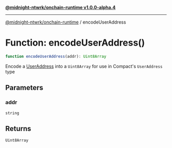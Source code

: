 [**@midnight-ntwrk/onchain-runtime v1.0.0-alpha.4**](../README.md)

***

[@midnight-ntwrk/onchain-runtime](../globals.md) / encodeUserAddress

# Function: encodeUserAddress()

```ts
function encodeUserAddress(addr): Uint8Array
```

Encode a [UserAddress](../type-aliases/UserAddress.md) into a `Uint8Array` for use in Compact's
`UserAddress` type

## Parameters

### addr

`string`

## Returns

`Uint8Array`
